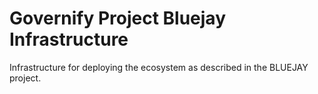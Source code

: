 # Governify Project Bluejay Infrastructure
Infrastructure for deploying the ecosystem as described in the BLUEJAY project.

